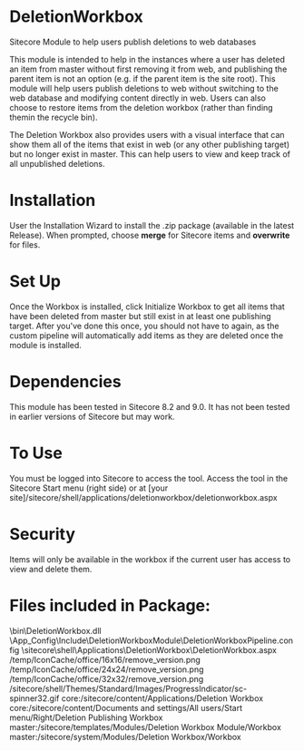 # DeletionWorkbox
Sitecore Module to help users publish deletions to web databases

This module is intended to help in the instances where a user has deleted an item from master without first removing it from web, and publishing the parent item is not an option (e.g. if the parent item is the site root). This module will help users publish deletions to web without switching to the web database and modifying content directly in web. Users can also choose to restore items from the deletion workbox (rather than finding themin the recycle bin). 

The Deletion Workbox also provides users with a visual interface that can show them all of the items that exist in web (or any other publishing target) but no longer exist in master. This can help users to view and keep track of all unpublished deletions.

# Installation
User the Installation Wizard to install the .zip package (available in the latest Release). When prompted, choose <b>merge</b> for Sitecore items and <b>overwrite</b> for files. 
  
# Set Up
Once the Workbox is installed, click Initialize Workbox to get all items that have been deleted from master but still exist in at least one publishing target. After you've done this once, you should not have to again, as the custom pipeline will automatically add items as they are deleted once the module is installed.

# Dependencies
This module has been tested in Sitecore 8.2 and 9.0. It has not been tested in earlier versions of Sitecore but may work.

# To Use
You must be logged into Sitecore to access the tool.
Access the tool in the Sitecore Start menu (right side) or at [your site]/sitecore/shell/applications/deletionworkbox/deletionworkbox.aspx

# Security
Items will only be available in the workbox if the current user has access to view and delete them. 

# Files included in Package:
\bin\DeletionWorkbox.dll</li>
\App_Config\Include\DeletionWorkboxModule\DeletionWorkboxPipeline.config
\sitecore\shell\Applications\DeletionWorkbox\DeletionWorkbox.aspx
/temp/IconCache/office/16x16/remove_version.png
/temp/IconCache/office/24x24/remove_version.png
/temp/IconCache/office/32x32/remove_version.png
/sitecore/shell/Themes/Standard/Images/ProgressIndicator/sc-spinner32.gif
core:/sitecore/content/Applications/Deletion Workbox
core:/sitecore/content/Documents and settings/All users/Start menu/Right/Deletion Publishing Workbox
master:/sitecore/templates/Modules/Deletion Workbox Module/Workbox
master:/sitecore/system/Modules/Deletion Workbox/Workbox
